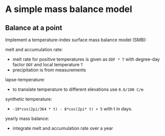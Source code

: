# A simple mass balance model

## Balance at a point

Implement a temperature-index surface mass balance model (SMB):

melt and accumulation rate:
- melt rate for positive temperatures is given as `DDF * T` with
  degree-day factor `DDF` and local temperature `T`
- precipitation is from measurements

lapse-temperature:
- to translate temperature to different elevations use `0.6/100 C/m`

synthetic temperature:
- `-10*cos(2pi/364 * t) - 8*cos(2pi* t) + 5` with t in days.

yearly mass balance:
- integrate melt and accumulation rate over a year
